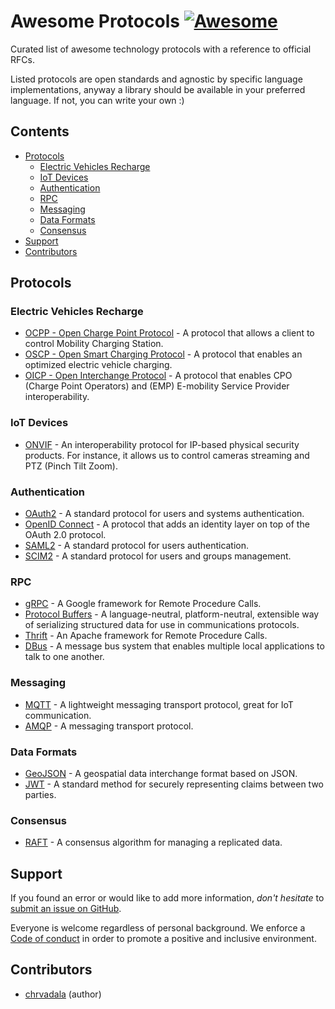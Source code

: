 # Awesome Protocols [![Awesome](https://awesome.re/badge.svg)](https://awesome.re)

Curated list of awesome technology protocols with a reference to official RFCs.

Listed protocols are open standards and agnostic by specific language implementations, anyway a library should be available in your preferred language. If not, you can write your own :)

## Contents
- [Protocols](#protocols)
  - [Electric Vehicles Recharge](#electric-vehicles-recharge)
  - [IoT Devices](#iot-devices)
  - [Authentication](#authentication)
  - [RPC](#rpc)
  - [Messaging](#messaging)
  - [Data Formats](#data-formats)
  - [Consensus](#consensus)
- [Support](#support)
- [Contributors](#contributors)

## Protocols
### Electric Vehicles Recharge
- [OCPP - Open Charge Point Protocol](https://www.openchargealliance.org/protocols/ocpp-201) - A protocol that allows a client to control Mobility Charging Station.
- [OSCP - Open Smart Charging Protocol](https://www.openchargealliance.org/protocols/oscp-10) - A protocol that enables an optimized electric vehicle charging.
- [OICP - Open Interchange Protocol](https://www.hubject.com/wp-content/uploads/2018/10/oicp-emp-2.2.pdf) - A protocol that enables CPO (Charge Point Operators) and (EMP) E-mobility Service Provider interoperability.

### IoT Devices
- [ONVIF](https://www.onvif.org/profiles) - An interoperability protocol for IP-based physical security products. For instance, it allows us to control cameras streaming and PTZ (Pinch Tilt Zoom).

### Authentication
- [OAuth2](https://tools.ietf.org/html/rfc6749) - A standard protocol for users and systems authentication.
- [OpenID Connect](https://openid.net/connect) - A protocol that adds an identity layer on top of the OAuth 2.0 protocol.
- [SAML2](http://saml.xml.org/saml-specifications) - A standard protocol for users authentication.
- [SCIM2](https://tools.ietf.org/html/rfc7644) - A standard protocol for users and groups management.

### RPC
- [gRPC](https://grpc.io) - A Google framework for Remote Procedure Calls.
- [Protocol Buffers](https://developers.google.com/protocol-buffers/docs/overview) - A language-neutral, platform-neutral, extensible way of serializing structured data for use in communications protocols.
- [Thrift](https://thrift.apache.org) - An Apache framework for Remote Procedure Calls.
- [DBus](https://www.freedesktop.org/wiki/Software/dbus) - A message bus system that enables multiple local applications to talk to one another.

### Messaging
- [MQTT](http://docs.oasis-open.org/mqtt/mqtt/v5.0/mqtt-v5.0.html) - A lightweight messaging transport protocol, great for IoT communication.
- [AMQP](http://www.amqp.org/specification/1.0/amqp-org-download) - A messaging transport protocol.

### Data Formats
- [GeoJSON](https://tools.ietf.org/html/rfc7946) - A geospatial data interchange format based on JSON.
- [JWT](https://tools.ietf.org/html/rfc7519) - A standard method for securely representing claims between two parties.

### Consensus
- [RAFT](https://raft.github.io/raft.pdf) - A consensus algorithm for managing a replicated data.

## Support
If you found an error or would like to add more information, _don't hesitate_ to
[submit an issue on GitHub](https://github.com/chrvadala/awesome-protocols/issues/new).

Everyone is welcome regardless of personal background. We enforce a
[Code of conduct](CODE_OF_CONDUCT.md) in order to promote a positive and
inclusive environment.

## Contributors
- [chrvadala](https://github.com/chrvadala) (author)
